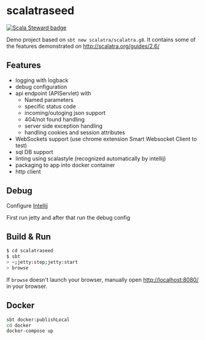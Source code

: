 # scalatraseed #

[![Scala Steward badge](https://img.shields.io/badge/Scala_Steward-helping-blue.svg?style=flat&logo=data:image/png;base64,iVBORw0KGgoAAAANSUhEUgAAAA4AAAAQCAMAAAARSr4IAAAAVFBMVEUAAACHjojlOy5NWlrKzcYRKjGFjIbp293YycuLa3pYY2LSqql4f3pCUFTgSjNodYRmcXUsPD/NTTbjRS+2jomhgnzNc223cGvZS0HaSD0XLjbaSjElhIr+AAAAAXRSTlMAQObYZgAAAHlJREFUCNdNyosOwyAIhWHAQS1Vt7a77/3fcxxdmv0xwmckutAR1nkm4ggbyEcg/wWmlGLDAA3oL50xi6fk5ffZ3E2E3QfZDCcCN2YtbEWZt+Drc6u6rlqv7Uk0LdKqqr5rk2UCRXOk0vmQKGfc94nOJyQjouF9H/wCc9gECEYfONoAAAAASUVORK5CYII=)](https://scala-steward.org)

Demo project based on `sbt new scalatra/scalatra.g8`. It contains some of the features demonstrated on http://scalatra.org/guides/2.6/

## Features ##
* logging with logback
* debug configuration
* api endpoint (APIServlet) with
  * Named parameters
  * specific status code
  * incoming/outoging json support
  * 404/not found handling
  * server side exception handling
  * handling cookies and session attributes
* WebSockets support (use chrome extension Smart Websocket Client to test)
* sql DB support
* linting using scalastyle (recognized automatically by intellij)
* packaging to app into docker container
* http client

## Debug ##
Configure [Intellij](http://scalatra.org/getting-started/ide-support.html#intellij-idea)

First run jetty and after that run the debug config 


## Build & Run ##

```sh
$ cd scalatraseed
$ sbt
> ~;jetty:stop;jetty:start
> browse
```

If `browse` doesn't launch your browser, manually open [http://localhost:8080/](http://localhost:8080/) in your browser.

## Docker ##
```bash
sbt docker:publishLocal
cd docker
docker-compose up
```